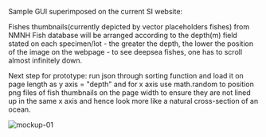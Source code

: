 Sample GUI superimposed on the current SI website:

Fishes thumbnails(currently depicted by vector placeholders fishes) from NMNH Fish database will be arranged according to the depth(m) field stated on each specimen/lot - the greater the depth, the lower the position of the image on the webpage - to see deepsea fishes, one has to scroll almost infinitely down.

Next step for prototype: run json through sorting function and load it on page length as y axis = "depth" and for x axis use math.random to position png files of fish thumbnails on the page width to ensure they are not lined up in the same x axis and hence look more like a natural cross-section of an ocean.

![mockup-01](https://github.com/user-attachments/assets/97267eea-eeb2-4da2-aa89-352d571dd5a2)
